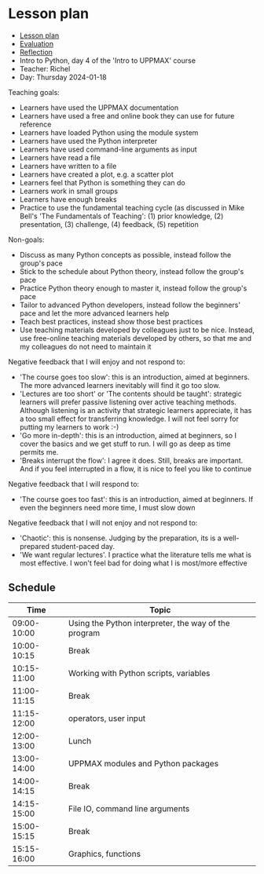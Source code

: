 # Lesson plan

- [Lesson plan](../../lesson_plan/20240118/README.md)
- [Evaluation](../../evaluation/20240118/README.md)
- [Reflection](../../reflections/20240118/README.md)
- Intro to Python, day 4 of the 'Intro to UPPMAX' course
- Teacher: Richel
- Day: Thursday 2024-01-18

Teaching goals:

- Learners have used the UPPMAX documentation
- Learners have used a free and online book they can use for future reference
- Learners have loaded Python using the module system
- Learners have used the Python interpreter
- Learners have used command-line arguments as input
- Learners have read a file
- Learners have written to a file
- Learners have created a plot, e.g. a scatter plot
- Learners feel that Python is something they can do
- Learners work in small groups
- Learners have enough breaks
- Practice to use the fundamental teaching cycle (as discussed in
  Mike Bell's 'The Fundamentals of Teaching': (1) prior knowledge,
   (2) presentation, (3) challenge, (4) feedback, (5) repetition

Non-goals:

- Discuss as many Python concepts as possible,
  instead follow the group's pace
- Stick to the schedule about Python theory,
  instead follow the group's pace
- Practice Python theory enough to master it,
  instead follow the group's pace
- Tailor to advanced Python developers,
  instead follow the beginners' pace
  and let the more advanced learners help
- Teach best practices,
  instead show those best practices
- Use teaching materials developed by colleagues just to be nice.
  Instead, use free-online teaching materials developed by others,
  so that me and my colleagues do not need to maintain it

Negative feedback that I will enjoy and not respond to:

- 'The course goes too slow': this is an introduction, aimed at beginners.
  The more advanced learners inevitably will find it go too slow.
- 'Lectures are too short' or 'The contents should be taught':
  strategic learners will prefer passive listening
  over active teaching methods. Although listening is an activity that
  strategic learners appreciate,
  it has a too small effect for transferring knowledge.
  I will not feel sorry for putting my learners to work :-)
- 'Go more in-depth': this is an introduction, aimed at beginners,
  so I cover the basics and we get stuff to run. I will go as deep as time
  permits me.
- 'Breaks interrupt the flow': I agree it does. Still, breaks are
  important. And if you feel interrupted in a flow, it is nice to feel
  you like to continue

Negative feedback that I will respond to:

- 'The course goes too fast': this is an introduction, aimed at beginners.
  If even the beginners need more time, I must slow down

Negative feedback that I will not enjoy and not respond to:

- 'Chaotic': this is nonsense. Judging by the preparation, its is a
  well-prepared student-paced day.
- 'We want regular lectures'. I practice what the literature tells me
  what is most effective. I won't feel bad for doing what I
  is most/more effective

## Schedule

 Time          | Topic
---------------|-------------------------------
 09:00-10:00   | Using the Python interpreter, the way of the program
 10:00-10:15   | Break
 10:15-11:00   | Working with Python scripts, variables
 11:00-11:15   | Break
 11:15-12:00   | operators, user input
 12:00-13:00   | Lunch
 13:00-14:00   | UPPMAX modules and Python packages
 14:00-14:15   | Break
 14:15-15:00   | File IO, command line arguments
 15:00-15:15   | Break
 15:15-16:00   | Graphics, functions

